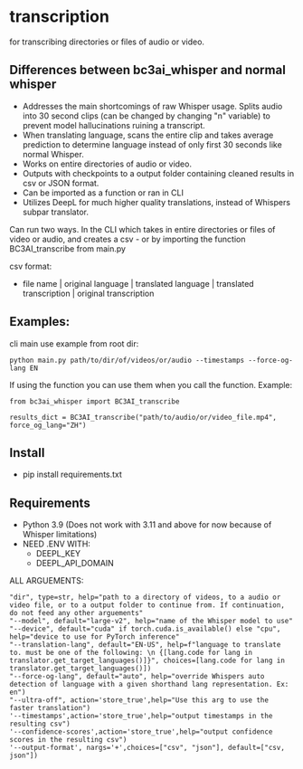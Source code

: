 # transcription
for transcribing directories or files of audio or video. 

## Differences between bc3ai_whisper and normal whisper

 - Addresses the main shortcomings of raw Whisper usage. Splits audio into 30 second clips (can be changed by changing "n" variable) to prevent model hallucinations ruining a transcript.
 - When translating language, scans the entire clip and takes average prediction to determine language instead of only first 30 seconds like normal Whisper.
 - Works on entire directories of audio or video.
 - Outputs with checkpoints to a output folder containing cleaned results in csv or JSON format.
 - Can be imported as a function or ran in CLI
 - Utilizes DeepL for much higher quality translations, instead of Whispers subpar translator. 

Can run two ways. In the CLI which takes in entire directories or files of video or audio, and creates a csv - or by importing the function BC3AI_transcribe from main.py

csv format:
- file name | original language | translated language | translated transcription | original transcription


## Examples:

cli main use example from root dir:
```
python main.py path/to/dir/of/videos/or/audio --timestamps --force-og-lang EN
```
If using the function you can use them when you call the function. Example:
```
from bc3ai_whisper import BC3AI_transcribe

results_dict = BC3AI_transcribe("path/to/audio/or/video_file.mp4", force_og_lang="ZH")
```
## Install
 - pip install requirements.txt

## Requirements
 - Python 3.9 (Does not work with 3.11 and above for now because of Whisper limitations)
 - NEED .ENV WITH:
   - DEEPL_KEY
   - DEEPL_API_DOMAIN


ALL ARGUEMENTS:
```
"dir", type=str, help="path to a directory of videos, to a audio or video file, or to a output folder to continue from. If continuation, do not feed any other arguements"
"--model", default="large-v2", help="name of the Whisper model to use"
"--device", default="cuda" if torch.cuda.is_available() else "cpu", help="device to use for PyTorch inference"
"--translation-lang", default="EN-US", help=f"language to translate to. must be one of the following: \n {[lang.code for lang in translator.get_target_languages()]}", choices=[lang.code for lang in translator.get_target_languages()])
"--force-og-lang", default="auto", help="override Whispers auto detection of language with a given shorthand lang representation. Ex: en")
"--ultra-off", action='store_true',help="Use this arg to use the faster translation")
'--timestamps',action='store_true',help="output timestamps in the resulting csv")
'--confidence-scores',action='store_true',help="output confidence scores in the resulting csv")
'--output-format', nargs='+',choices=["csv", "json"], default=["csv, json"])
```



